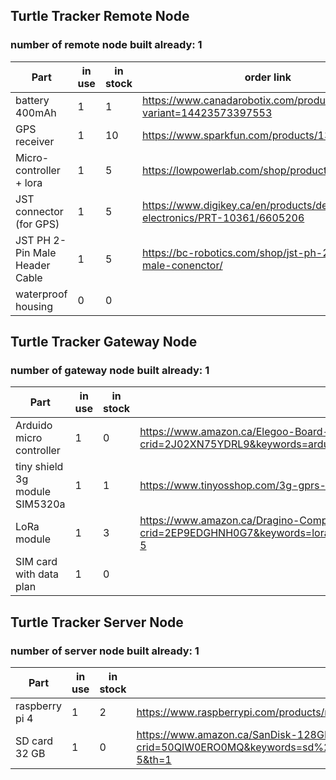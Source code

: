 ## Turtle Tracker Remote Node
### number of remote node built already: 1

| Part | in use | in stock | order link | 
| ---      | ---      | ---      | ---      |
| battery 400mAh   | 1   | 1   | https://www.canadarobotix.com/products/940?variant=14423573397553 |
| GPS receiver  | 1 | 10 | https://www.sparkfun.com/products/13670 |
| Micro-controller + lora   | 1         | 5  | https://lowpowerlab.com/shop/product/145 |
| JST connector (for GPS) | 1 | 5 | https://www.digikey.ca/en/products/detail/sparkfun-electronics/PRT-10361/6605206 |
| JST PH 2-Pin Male Header Cable | 1 | 5 | https://bc-robotics.com/shop/jst-ph-2-pin-cable-male-conenctor/ |
| waterproof housing | 0 | 0 | |


## Turtle Tracker Gateway Node
### number of gateway node built already: 1

| Part | in use | in stock | order link |
| ---      | ---      | ---      | ---      |
| Arduido micro controller | 1 | 0 | https://www.amazon.ca/Elegoo-Board-ATmega328P-ATMEGA16U2-Arduino/dp/B01EWOE0UU/ref=sr_1_15?crid=2J02XN75YDRL9&keywords=arduino&qid=1648497520&sprefix=arduino%2Caps%2C75&sr=8-15|
| tiny shield 3g module SIM5320a | 1 | 1 | https://www.tinyosshop.com/3g-gprs-gsm-shield-for-arduino-sim5320a |
| LoRa module | 1 | 3 | https://www.amazon.ca/Dragino-Compatible-Arduino-Leonardo-Consumption/dp/B07HD1MH3J/ref=sr_1_5?crid=2EP9EDGHNH0G7&keywords=lora+shield&qid=1648497660&sprefix=lora+shield%2Caps%2C64&sr=8-5 |
| SIM card with data plan | 1 | 0 | |

## Turtle Tracker Server Node
### number of server node built already: 1

| Part | in use | in stock | order link |
| ---      | ---      | ---      | ---      |
| raspberry pi 4 | 1 | 2 | https://www.raspberrypi.com/products/raspberry-pi-4-model-b/ |
| SD card 32 GB | 1 | 0 | https://www.amazon.ca/SanDisk-128GB-microSDXC-Memory-Adapter/dp/B08GY9NYRM/ref=sr_1_5?crid=50QIW0ERO0MQ&keywords=sd%2Bcard&qid=1648492307&sprefix=sd%2Bcard%2Caps%2C67&sr=8-5&th=1 |
